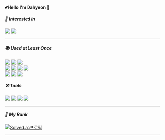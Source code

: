 
<div align = left>

#### 💕Hello I'm Dahyeon 👋 

</div>

##### 🌱 Interested in

<div align=left>
<img src="https://img.shields.io/badge/java-007396?style=flat-square&logo=java&logoColor=white"> 
<img src="https://img.shields.io/badge/Spring Boot-6DB33F?style=flat-square&logo=spring boot&logoColor=white">
</div>
<hr>

##### 📚 Used at Least Once
<div align=left>
<img src="https://img.shields.io/badge/Docker-2496ED?style=flat-square&logo=Docker&logoColor=white"/>
<img src="https://img.shields.io/badge/Django-092E20?style=flat-square&logo=Django&logoColor=white">
<img src="https://img.shields.io/badge/c++-00599C?style=flat-squaree&logo=c%2B%2B&logoColor=white">
<br>
<img src="https://img.shields.io/badge/html5-E34F26?style=flat-square&logo=html5&logoColor=white">
 <img src="https://img.shields.io/badge/css-1572B6?style=flat-square&logo=css3&logoColor=white"> 
 <img src="https://img.shields.io/badge/javascript-F7DF1E?style=flat-square&logo=javascript&logoColor=black"> 
 <img src="https://img.shields.io/badge/Python-3776AB?style=flat-square&logo=Python&logoColor=white">
 <br>
 <img src="https://img.shields.io/badge/mysql-4479A1?style=flat-square&logo=mysql&logoColor=white">
 <img src="https://img.shields.io/badge/node.js-339933?style=flat-square&logo=Node.js&logoColor=white">
 <img src="https://img.shields.io/badge/Kotlin-7F52FF?style=flat-square&logo=Kotlin&logoColor=white">


 </div>


##### ⚒️ Tools
<div align=left>
<img src="https://img.shields.io/badge/IntelliJ IDEA-000000?style=flat-square&logo=IntelliJ IDEA&logoColor=white"> 
<img src="https://img.shields.io/badge/Eclipse IDE -2C2255?style=flat-square&logo=Eclipse IDE&logoColor=white"> 
<img src="https://img.shields.io/badge/Visual Studio Code-007ACC?style=flat-square&logo=Visual Studio Code&logoColor=white">
<img src="https://img.shields.io/badge/GitHub-181717?style=flat-square&logo=GitHub&logoColor=white">
</div>

<hr>


##### 🥈 My Rank
<div align=left>


[![Solved.ac프로필](http://mazassumnida.wtf/api/v2/generate_badge?boj=dadah)](https://solved.ac/dadah)

</div>
<hr>


